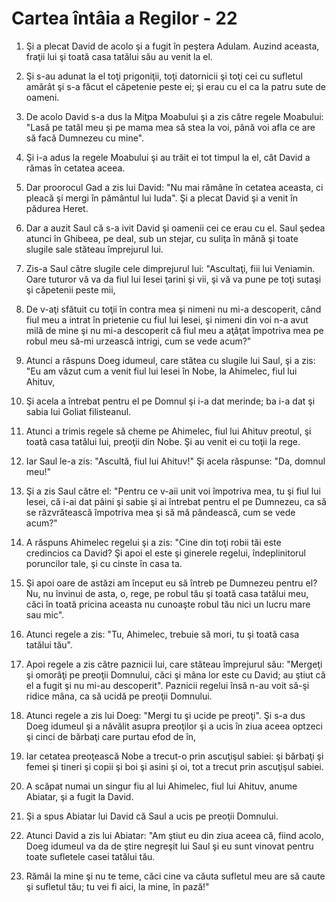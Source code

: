 # Cartea &#238;nt&#226;ia a Regilor - 22

1. Şi a plecat David de acolo şi a fugit în peştera Adulam. Auzind aceasta, fraţii lui şi toată casa tatălui său au venit la el. 

2. Şi s-au adunat la el toţi prigoniţii, toţi datornicii şi toţi cei cu sufletul amărât şi s-a făcut el căpetenie peste ei; şi erau cu el ca la patru sute de oameni. 

3. De acolo David s-a dus la Miţpa Moabului şi a zis către regele Moabului: "Lasă pe tatăl meu şi pe mama mea să stea la voi, până voi afla ce are să facă Dumnezeu cu mine". 

4. Şi i-a adus la regele Moabului şi au trăit ei tot timpul la el, cât David a rămas în cetatea aceea. 

5. Dar proorocul Gad a zis lui David: "Nu mai rămâne în cetatea aceasta, ci pleacă şi mergi în pământul lui Iuda". Şi a plecat David şi a venit în pădurea Heret. 

6. Dar a auzit Saul că s-a ivit David şi oamenii cei ce erau cu el. Saul şedea atunci în Ghibeea, pe deal, sub un stejar, cu suliţa în mână şi toate slugile sale stăteau împrejurul lui. 

7. Zis-a Saul către slugile cele dimprejurul lui: "Ascultaţi, fiii lui Veniamin. Oare tuturor vă va da fiul lui Iesei ţarini şi vii, şi vă va pune pe toţi sutaşi şi căpetenii peste mii, 

8. De v-aţi sfătuit cu toţii în contra mea şi nimeni nu mi-a descoperit, când fiul meu a intrat în prietenie cu fiul lui Iesei, şi nimeni din voi n-a avut milă de mine şi nu mi-a descoperit că fiul meu a aţâţat împotriva mea pe robul meu să-mi urzească intrigi, cum se vede acum?" 

9. Atunci a răspuns Doeg idumeul, care stătea cu slugile lui Saul, şi a zis: "Eu am văzut cum a venit fiul lui Iesei în Nobe, la Ahimelec, fiul lui Ahituv, 

10. Şi acela a întrebat pentru el pe Domnul şi i-a dat merinde; ba i-a dat şi sabia lui Goliat filisteanul. 

11. Atunci a trimis regele să cheme pe Ahimelec, fiul lui Ahituv preotul, şi toată casa tatălui lui, preoţii din Nobe. Şi au venit ei cu toţii la rege. 

12. Iar Saul le-a zis: "Ascultă, fiul lui Ahituv!" Şi acela răspunse: "Da, domnul meu!" 

13. Şi a zis Saul către el: "Pentru ce v-aii unit voi împotriva mea, tu şi fiul lui Iesei, că i-ai dat pâini şi sabie şi ai întrebat pentru el pe Dumnezeu, ca să se răzvrătească împotriva mea şi să mă pândească, cum se vede acum?" 

14. A răspuns Ahimelec regelui şi a zis: "Cine din toţi robii tăi este credincios ca David? Şi apoi el este şi ginerele regelui, îndeplinitorul poruncilor tale, şi cu cinste în casa ta. 

15. Şi apoi oare de astăzi am început eu să întreb pe Dumnezeu pentru el? Nu, nu învinui de asta, o, rege, pe robul tău şi toată casa tatălui meu, căci în toată pricina aceasta nu cunoaşte robul tău nici un lucru mare sau mic". 

16. Atunci regele a zis: "Tu, Ahimelec, trebuie să mori, tu şi toată casa tatălui tău". 

17. Apoi regele a zis către paznicii lui, care stăteau împrejurul său: "Mergeţi şi omorâţi pe preoţii Domnului, căci şi mâna lor este cu David; au ştiut că el a fugit şi nu mi-au descoperit". Paznicii regelui însă n-au voit să-şi ridice mâna, ca să ucidă pe preoţii Domnului. 

18. Atunci regele a zis lui Doeg: "Mergi tu şi ucide pe preoţi". Şi s-a dus Doeg idumeul şi a năvălit asupra preoţilor şi a ucis în ziua aceea optzeci şi cinci de bărbaţi care purtau efod de în, 

19. Iar cetatea preoţească Nobe a trecut-o prin ascuţişul sabiei: şi bărbaţi şi femei şi tineri şi copii şi boi şi asini şi oi, tot a trecut prin ascuţişul sabiei. 

20. A scăpat numai un singur fiu al lui Ahimelec, fiul lui Ahituv, anume Abiatar, şi a fugit la David. 

21. Şi a spus Abiatar lui David că Saul a ucis pe preoţii Domnului. 

22. Atunci David a zis lui Abiatar: "Am ştiut eu din ziua aceea că, fiind acolo, Doeg idumeul va da de ştire negreşit lui Saul şi eu sunt vinovat pentru toate sufletele casei tatălui tău. 

23. Rămâi la mine şi nu te teme, căci cine va căuta sufletul meu are să caute şi sufletul tău; tu vei fi aici, la mine, în pază!" 

